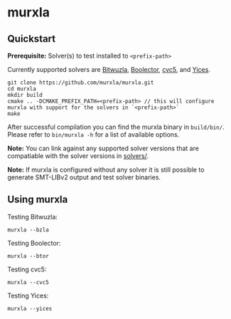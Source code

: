 # murxla

## Quickstart

**Prerequisite:** Solver(s) to test installed to `<prefix-path>`

Currently supported solvers are
[Bitwuzla](https://github.com/bitwuzla/bitwuzla),
[Boolector](https://github.com/boolector/boolector),
[cvc5](https://github.com/cvc5/cvc5), and
[Yices](https://github.com/SRI-CSL/yices2).

```
git clone https://github.com/murxla/murxla.git
cd murxla
mkdir build
cmake .. -DCMAKE_PREFIX_PATH=<prefix-path> // this will configure murxla with support for the solvers in `<prefix-path>`
make
```

After successful compilation you can find the murxla binary in `build/bin/`.
Please refer to `bin/murxla -h` for a list of available options.

**Note:** You can link against any supported solver versions that are
compatiable with the solver versions in [solvers/](https://github.com/murxla/murxla/tree/main/solvers).

**Note:** If murxla is configured without any solver it is still possible to
generate SMT-LIBv2 output and test solver binaries.


## Using murxla

Testing Bitwuzla:

```
murxla --bzla
```

Testing Boolector:
```
murxla --btor
```

Testing cvc5:
```
murxla --cvc5
```

Testing Yices:
```
murxla --yices
```


